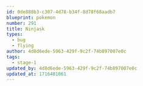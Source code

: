 ```yaml
---
id: 0de888b3-c307-4d78-b34f-8d78f68aadb7
blueprint: pokemon
number: 291
title: Ninjask
types:
  - bug
  - flying
author: 4d8d6ede-5963-429f-9c2f-74b897007e0c
tags:
  - stage-1
updated_by: 4d8d6ede-5963-429f-9c2f-74b897007e0c
updated_at: 1716481061
---
```

